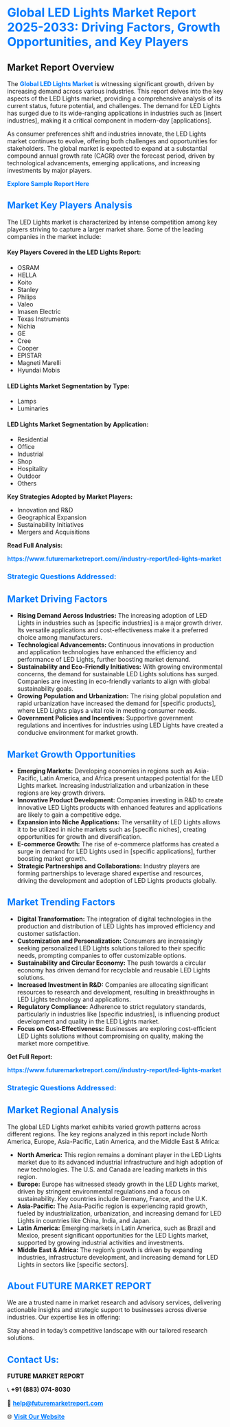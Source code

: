 <h1 style="color: #007BFF;">Global LED Lights Market Report 2025-2033: Driving Factors, Growth Opportunities, and Key Players</h1>

<section id="overview">
<h2>Market Report Overview</h2>
<p>The <a href="https://www.futuremarketreport.com//industry-report/led-lights-market" style="color: #007BFF; text-decoration: none;"><strong>Global LED Lights Market</strong></a> is witnessing significant growth, driven by increasing demand across various industries. This report delves into the key aspects of the LED Lights market, providing a comprehensive analysis of its current status, future potential, and challenges. The demand for LED Lights has surged due to its wide-ranging applications in industries such as [insert industries], making it a critical component in modern-day [applications].</p>
<p>As consumer preferences shift and industries innovate, the LED Lights market continues to evolve, offering both challenges and opportunities for stakeholders. The global market is expected to expand at a substantial compound annual growth rate (CAGR) over the forecast period, driven by technological advancements, emerging applications, and increasing investments by major players.</p>
</section>

<section id="overview">
<p><a href="https://www.futuremarketreport.com//request-sample/reportId=54417" style="color: #007BFF; text-decoration: none;"><strong>Explore Sample Report Here</strong></a></p>
</section>

<section id="key-players">
<h2 style="color: #007BFF;">Market Key Players Analysis</h2>
<p>The LED Lights market is characterized by intense competition among key players striving to capture a larger market share. Some of the leading companies in the market include:</p>
<h4>Key Players Covered in the LED Lights Report:</h4>
<ul><li>OSRAM</li><li>HELLA</li><li>Koito</li><li>Stanley</li><li>Philips</li><li>Valeo</li><li>Imasen Electric</li><li>Texas Instruments</li><li>Nichia</li><li>GE</li><li>Cree</li><li>Cooper</li><li>EPISTAR</li><li>Magneti Marelli</li><li>Hyundai Mobis</li></ul>
<h4>LED Lights Market Segmentation by Type:</h4>
<ul><li>Lamps</li><li>Luminaries</li></ul>

<h4>LED Lights Market Segmentation by Application:</h4>
<ul><li>Residential</li><li>Office</li><li>Industrial</li><li>Shop</li><li>Hospitality</li><li>Outdoor</li><li>Others</li></ul>
<p><strong>Key Strategies Adopted by Market Players:</strong></p>
<ul>
<li>Innovation and R&D</li>
<li>Geographical Expansion</li>
<li>Sustainability Initiatives</li>
<li>Mergers and Acquisitions</li>
</ul>
</section>

<section>
<p><strong>Read Full Analysis: </strong></p><a href="https://www.futuremarketreport.com//industry-report/led-lights-market" style="color: #007BFF; text-decoration: none;"><strong>https://www.futuremarketreport.com//industry-report/led-lights-market</strong></a>
<h3 style="color: #007BFF;">Strategic Questions Addressed:</h3>
</section>

<section id="driving-factors">
<h2 style="color: #007BFF;">Market Driving Factors</h2>
<ul>
<li><strong>Rising Demand Across Industries:</strong> The increasing adoption of LED Lights in industries such as [specific industries] is a major growth driver. Its versatile applications and cost-effectiveness make it a preferred choice among manufacturers.</li>
<li><strong>Technological Advancements:</strong> Continuous innovations in production and application technologies have enhanced the efficiency and performance of LED Lights, further boosting market demand.</li>
<li><strong>Sustainability and Eco-Friendly Initiatives:</strong> With growing environmental concerns, the demand for sustainable LED Lights solutions has surged. Companies are investing in eco-friendly variants to align with global sustainability goals.</li>
<li><strong>Growing Population and Urbanization:</strong> The rising global population and rapid urbanization have increased the demand for [specific products], where LED Lights plays a vital role in meeting consumer needs.</li>
<li><strong>Government Policies and Incentives:</strong> Supportive government regulations and incentives for industries using LED Lights have created a conducive environment for market growth.</li>
</ul>
</section>

<section id="growth-opportunities">
<h2 style="color: #007BFF;">Market Growth Opportunities</h2>
<ul>
<li><strong>Emerging Markets:</strong> Developing economies in regions such as Asia-Pacific, Latin America, and Africa present untapped potential for the LED Lights market. Increasing industrialization and urbanization in these regions are key growth drivers.</li>
<li><strong>Innovative Product Development:</strong> Companies investing in R&D to create innovative LED Lights products with enhanced features and applications are likely to gain a competitive edge.</li>
<li><strong>Expansion into Niche Applications:</strong> The versatility of LED Lights allows it to be utilized in niche markets such as [specific niches], creating opportunities for growth and diversification.</li>
<li><strong>E-commerce Growth:</strong> The rise of e-commerce platforms has created a surge in demand for LED Lights used in [specific applications], further boosting market growth.</li>
<li><strong>Strategic Partnerships and Collaborations:</strong> Industry players are forming partnerships to leverage shared expertise and resources, driving the development and adoption of LED Lights products globally.</li>
</ul>
</section>

<section id="trending-factors">
<h2 style="color: #007BFF;">Market Trending Factors</h2>
<ul>
<li><strong>Digital Transformation:</strong> The integration of digital technologies in the production and distribution of LED Lights has improved efficiency and customer satisfaction.</li>
<li><strong>Customization and Personalization:</strong> Consumers are increasingly seeking personalized LED Lights solutions tailored to their specific needs, prompting companies to offer customizable options.</li>
<li><strong>Sustainability and Circular Economy:</strong> The push towards a circular economy has driven demand for recyclable and reusable LED Lights solutions.</li>
<li><strong>Increased Investment in R&D:</strong> Companies are allocating significant resources to research and development, resulting in breakthroughs in LED Lights technology and applications.</li>
<li><strong>Regulatory Compliance:</strong> Adherence to strict regulatory standards, particularly in industries like [specific industries], is influencing product development and quality in the LED Lights market.</li>
<li><strong>Focus on Cost-Effectiveness:</strong> Businesses are exploring cost-efficient LED Lights solutions without compromising on quality, making the market more competitive.</li>
</ul>
</section>

<section>
<p><strong>Get Full Report: </strong></p><a href="https://www.futuremarketreport.com//industry-report/led-lights-market" style="color: #007BFF; text-decoration: none;"><strong>https://www.futuremarketreport.com//industry-report/led-lights-market</strong></a>
<h3 style="color: #007BFF;">Strategic Questions Addressed:</h3>
</section>


<section id="regional-analysis">
<h2 style="color: #007BFF;">Market Regional Analysis</h2>
<p>The global LED Lights market exhibits varied growth patterns across different regions. The key regions analyzed in this report include North America, Europe, Asia-Pacific, Latin America, and the Middle East & Africa:</p>
<ul>
<li><strong>North America:</strong> This region remains a dominant player in the LED Lights market due to its advanced industrial infrastructure and high adoption of new technologies. The U.S. and Canada are leading markets in this region.</li>
<li><strong>Europe:</strong> Europe has witnessed steady growth in the LED Lights market, driven by stringent environmental regulations and a focus on sustainability. Key countries include Germany, France, and the U.K.</li>
<li><strong>Asia-Pacific:</strong> The Asia-Pacific region is experiencing rapid growth, fueled by industrialization, urbanization, and increasing demand for LED Lights in countries like China, India, and Japan.</li>
<li><strong>Latin America:</strong> Emerging markets in Latin America, such as Brazil and Mexico, present significant opportunities for the LED Lights market, supported by growing industrial activities and investments.</li>
<li><strong>Middle East & Africa:</strong> The region’s growth is driven by expanding industries, infrastructure development, and increasing demand for LED Lights in sectors like [specific sectors].</li>
</ul>
</section>

<footer>
<h2 style="color: #007BFF;">About FUTURE MARKET REPORT</h2>
<p>We are a trusted name in market research and advisory services, delivering actionable insights and strategic support to businesses across diverse industries. Our expertise lies in offering:</p>

<p>Stay ahead in today’s competitive landscape with our tailored research solutions.</p>

<h2 style="color: #007BFF;">Contact Us:</h2>
<p><strong>FUTURE MARKET REPORT</strong></p>
<p>📞 <strong>+91 (883) 074-8030</strong></p>
<p>📧 <strong><a href="mailto:help@futuremarketreport.com" style="color: #007BFF;">help@futuremarketreport.com</a></strong></p>
<p>🌐 <strong><a href="https://www.futuremarketreport.com/" style="color: #007BFF;">Visit Our Website</a></strong></p>
</footer>